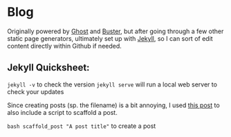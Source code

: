 # Blog
Originally powered by [Ghost](http://ghost.org) and [Buster](https://github.com/axitkhurana/buster/), but after going through a few other static page generators, ultimately set up with [Jekyll](https://scotch.io/tutorials/getting-started-with-jekyll-plus-a-free-bootstrap-3-starter-theme), so I can sort of edit content directly within Github if needed.

## Jekyll Quicksheet:

`jekyll -v` to check the version
`jekyll serve` will run a local web server to check your updates

Since creating posts (sp. the filename) is a bit annoying, I used [this post](http://www.marcusoft.net/2014/12/my-post-scaffolder-for-jekyll.html) to also include a script to scaffold a post.

`bash scaffold_post "A post title"` to create a post
